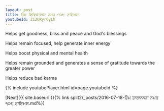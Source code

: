 ```yaml
---
layout: post
title: ਓਮ ਵਿਵਿਕਤਾਯਾ ਨਮਹ ੧੦੮ ਟਾਇਮਸ
youtubeId: Z12URyr6yLk
---
```

 
 
Helps get goodness, bliss and peace and God's blessings
 
Helps remain focused, help generate inner energy 
 
Helps boost physical and mental health 
 
Helps remain grounded and generates a sense of gratitude towards the greater power 
 
Helps reduce bad karma
 
 
 
 


{% include youtubePlayer.html id=page.youtubeId %}
 
[Next]({{ site.baseurl }}{% link  split2/_posts/2016-07-18-ਓਮ ਤਾਰਾਨਾਯਾ ਨਮਹ ੧੦੮ ਟਾਇਮਸ.md%})
 
